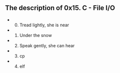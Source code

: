 ## The description of 0x15. C - File I/O 

- 0. Tread lightly, she is near

- 1. Under the snow

- 2. Speak gently, she can hear

- 3. cp

- 4. elf
